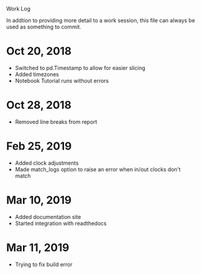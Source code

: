 Work Log

In addtion to providing more detail to a work session, this file can always be used as something to commit.

# Oct 20, 2018

* Switched to pd.Timestamp to allow for easier slicing
* Added timezones
* Notebook Tutorial runs without errors

# Oct 28, 2018

* Removed line breaks from report

# Feb 25, 2019

* Added clock adjustments
* Made match_logs option to raise an error when in/out clocks don't match

# Mar 10, 2019

* Added documentation site
* Started integration with readthedocs

# Mar 11, 2019

* Trying to fix build error